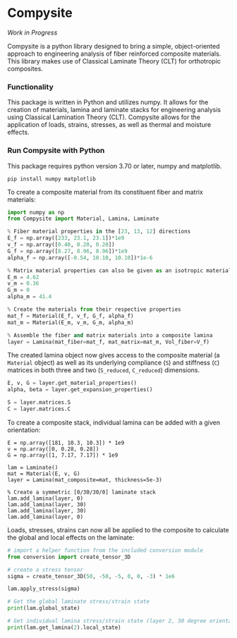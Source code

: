# Compysite

<i> Work in Progress </i>

Compysite is a python library designed to bring a simple, object-oriented approach to engineering analysis of fiber reinforced composite materials.  This library makes use of Classical Laminate Theory (CLT) for orthotropic composites. 

### Functionality

This package is written in Python and utilizes numpy. It allows for the creation of materials, lamina and laminate stacks for engineering analysis using Classical Lamination Theory (CLT).  Compysite allows for the application of loads, strains, stresses, as well as thermal and moisture effects. 

### Run Compysite with Python

This package requires python version 3.70 or later, numpy and matplotlib.  
```
pip install numpy matplotlib
```

To create a composite material from its constituent fiber and matrix materials:
```python
import numpy as np
from Compysite import Material, Lamina, Laminate

% Fiber material properties in the [23, 13, 12] directions
E_f = np.array([233, 23.1, 23.1])*1e9
v_f = np.array([0.40, 0.20, 0.20])
G_f = np.array([8.27, 8.96, 8.96])*1e9
alpha_f = np.array([-0.54, 10.10, 10.10])*1e-6

% Matrix material properties can also be given as an isotropic material
E_m = 4.62
v_m = 0.36
G_m = 0
alpha_m = 41.4

% Create the materials from their respective properties
mat_f = Material(E_f, v_f, G_f, alpha_f)
mat_m = Material(E_m, v_m, G_m, alpha_m)

% Assemble the fiber and matrix materials into a composite lamina
layer = Lamina(mat_fiber=mat_f, mat_matrix=mat_m, Vol_fiber=V_f)
```

The created lamina object now gives access to the composite material (a ```Material``` object) as well as its underlying compliance (```S```) and stiffness (```C```) matrices in both three and two (```S_reduced```, ```C_reduced```) dimensions.

```python
E, v, G = layer.get_material_properties()
alpha, beta = layer.get_expansion_properties()

S = layer.matrices.S
C = layer.matrices.C
```

To create a composite stack, individual lamina can be added with a given orientation:
```
E = np.array([181, 10.3, 10.3]) * 1e9
v = np.array([0, 0.28, 0.28])
G = np.array([1, 7.17, 7.17]) * 1e9

lam = Laminate()
mat = Material(E, v, G)
layer = Lamina(mat_composite=mat, thickness=5e-3)

% Create a symmetric [0/30/30/0] laminate stack
lam.add_lamina(layer, 0)
lam.add_lamina(layer, 30)
lam.add_lamina(layer, 30)
lam.add_lamina(layer, 0)
```

Loads, stresses, strains can now all be applied to the composite to calculate the global and local effects on the laminate:

```python
# import a helper function from the included conversion module
from conversion import create_tensor_3D

# create a stress tensor
sigma = create_tensor_3D(50, -50, -5, 0, 0, -3) * 1e6

lam.apply_stress(sigma)

# Get the global laminate stress/strain state
print(lam.global_state)

# Get individual lamina stress/strain state (layer 2, 30 degree orientation here)
print(lam.get_lamina(2).local_state)
```
